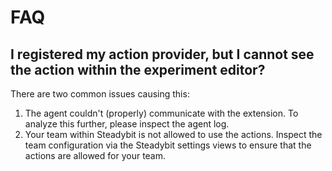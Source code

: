# FAQ

## I registered my action provider, but I cannot see the action within the experiment editor?

There are two common issues causing this:

1. The agent couldn't (properly) communicate with the extension. To analyze this further, please inspect the agent log.
2. Your team within Steadybit is not allowed to use the actions. Inspect the team configuration via the Steadybit settings views to
   ensure that the actions are allowed for your team.